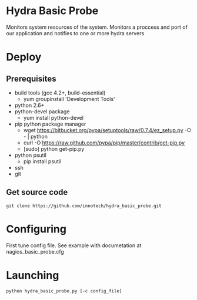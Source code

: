 Hydra Basic Probe
=================

Monitors system resources of the system.
Monitors a proccess and port of our application and notifies to one or more hydra servers

# Deploy

## Prerequisites
* build tools (gcc 4.2+, build-essential)
  * yum groupinstall 'Development Tools'
* python 2.6+
* python-devel package
  * yum install python-devel
* pip python package manager 
  * wget https://bitbucket.org/pypa/setuptools/raw/0.7.4/ez_setup.py -O - | python
  * curl -O https://raw.github.com/pypa/pip/master/contrib/get-pip.py
  * [sudo] python get-pip.py
* python psutil
  * pip install psutil 
* ssh
* git

## Get source code

```
git clone https://github.com/innotech/hydra_basic_probe.git
```

# Configuring

First tune config file. See example with documetation at nagios_basic_probe.cfg

# Launching
```
python hydra_basic_probe.py [-c config_file]
```

